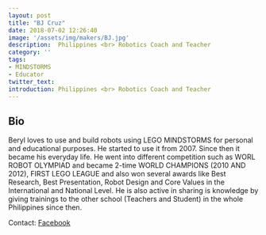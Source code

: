 ```yaml
---
layout: post
title: "BJ Cruz"
date: 2018-07-02 12:26:40
image: '/assets/img/makers/BJ.jpg'
description:  Philippines <br> Robotics Coach and Teacher
category: ''
tags:
- MINDSTORMS
- Educator
twitter_text:
introduction: Philippines <br> Robotics Coach and Teacher
---
```




## Bio

Beryl loves to use and build robots using LEGO MINDSTORMS for personal and educational purposes. He started to use it from 2007. Since then it became his everyday life. He went into different competition such as WORL ROBOT OLYMPIAD and became 2-time WORLD CHAMPIONS (2010 AND 2012), FIRST LEGO  LEAGUE and also won several awards like Best Research, Best Presentation, Robot Design and Core Values in the International and National Level. He is also active in sharing is knowledge by giving trainings to the other school (Teachers and Student) in the whole Philippines since then.

Contact: [Facebook](https://www.facebook.com/berylprime.pietcruz)
